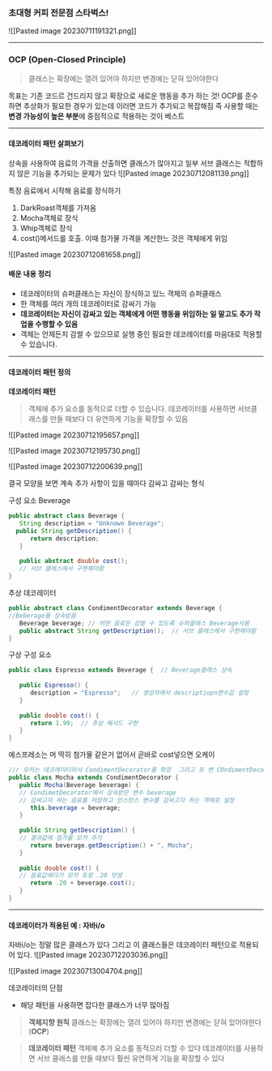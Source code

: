
### 초대형 커피 전문점 스타벅스!
![[Pasted image 20230711191321.png]]

---

### **OCP (Open-Closed Principle)**
> 클래스는 확장에는 열려 있어야 하지만 변경에는 닫혀 있어야한다

목표는 기존 코드르 건드리지 않고 확장으로 새로운 행동을 추가 하는 것!
OCP를 준수하면 추상화가 필요한 경우가 있는데 이러면 코드가 추가되고 복잡해짐 즉 사용할 때는**변경 가능성이 높은 부분**에 중점적으로 적용하는 것이 베스트

---

#### 데코레이터 패턴 살펴보기

상속을 사용하여 음료의 가격을 산출하면 클래스가 많아지고 일부 서브 클래스는 적합하지 않은 기능을 추가되는 문제가 있다
![[Pasted image 20230712081139.png]]


특정 음료에서 시작해 음료를 장식하기

1. DarkRoast객체를 가져옴
2. Mocha객체로 장식
3. Whip객체로 장식
4. cost()메서드를 호출. 이때 첨가물 가격을 계산한느 것은 객체에게 위임


![[Pasted image 20230712081658.png]]

#### 배운 내용 정리

- 데코레이터의 슈퍼클래스는 자신이 장식하고 있느 객체의 슈퍼클래스
- 한 객체를 여러 개의 데코레이터로 감싸기 가능
- **데코레이터는 자신이 감싸고 있는 객체에게 어떤 행동을 위임하는 일 말고도 추가 작업을 수행할 수 있음**
- 객체는 언제든지 감쌀 수 있으므로 실행 중인 필요한 데코레이터를 마음대로 적용할 수 있습니다.

---

#### 데코레이터 패턴 정의

**데코레이터 패턴**
> 객체에 추가 요소를 동적으로 더할 수 있습니다.
> 데코레이터를 사용하면 서브클래스를 만들 때보다 더 유연하게 기능을 확장할 수 있음

![[Pasted image 20230712195657.png]]

![[Pasted image 20230712195730.png]]

![[Pasted image 20230712200639.png]]

결국 모양을 보면 계속 추가 사항이 있을 때마다 감싸고 감싸는 형식

구성 요소 Beverage
```java
public abstract class Beverage {  
   String description = "Unknown Beverage";  
  public String getDescription() {  
      return description;  
   }  
   
   public abstract double cost();  
   // 서브 클래스에서 구현해야함 
}
```

추상 데코레이터
```java
public abstract class CondimentDecorator extends Beverage {  
//Beberage를 상속받음 
   Beverage beverage; // 어떤 음료든 감쌀 수 있도록 슈퍼클래스 Beverage사용   
   public abstract String getDescription();  // 서브 클래스에서 구현해야함 
}
```

구상 구성 요소
```java
public class Espresso extends Beverage {  // Beverage클래스 상속 
    
   public Espresso() {  
      description = "Espresso";   // 생성자에서 descriptiopn변수값 설정 
   }  
    
   public double cost() {  
      return 1.99;  // 추상 메서드 구현 
   }  
}
```

에스프레소는 머 딱히 첨가물 같은거 없어서 곧바로 cost넣으면 오케이



```java
/// 모카는 데코레이터라서 CondimentDecorator를 확장  그리고 또 변 COndimentDecorator는 Beverage를 상속함 계속 커지는 중 
public class Mocha extends CondimentDecorator {  
   public Mocha(Beverage beverage) {  
   // CondimetDecorator에서 상속받은 변수 beverage
   // 감싸고자 하는 음료를 저장하고 인스턴스 변수를 감싸고자 하는 객체로 설정
      this.beverage = beverage;  
   }  
   
   public String getDescription() {  
   // 결과값에 첨가물 모카 추가 
      return beverage.getDescription() + ", Mocha";  
   }  
   
   public double cost() {  
   // 음료값에다가 모카 토핑 .20 덧셈 
      return .20 + beverage.cost();  
   }  
}
```

---

#### 데코레이터가 적용된 예 : 자바i/o

자바i/o는 정말 많은 클래스가 있다
그리고 이 클래스들은 데코레이터 패턴으로 적용되어 있다.
![[Pasted image 20230712203036.png]]

![[Pasted image 20230713004704.png]]


데코레이터의 단점
- 해당 패턴을 사용하면 잡다한 클래스가 너무 많아짐

> **객체지향 원칙**
> 클래스는 확장에는 열려 있어야 하지만 변경에는 닫혀 있어야한다 (**OCP**)

> **데코레이터 패턴**
> 객체에 추가 요소를 동적으러 더할 수 있다
> 데코레이터를 사용하면 서브 클래스를 만들 때보다 훨씬 유연하게 기능을 확장할 수 있다 


